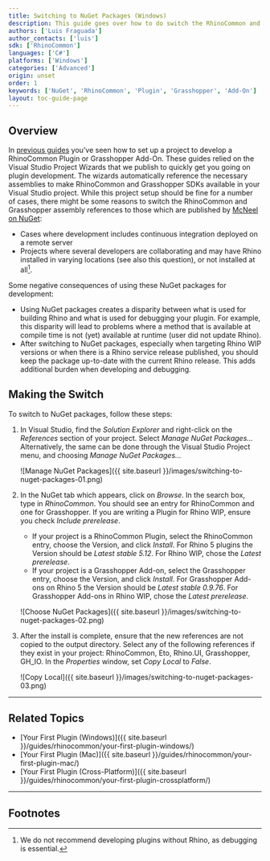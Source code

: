 ```yaml
---
title: Switching to NuGet Packages (Windows)
description: This guide goes over how to do switch the RhinoCommon and Grasshopper SDK assembly references from those which are shipped with Rhino and Grasshopper (and installed on your computer), to those published on NuGet.
authors: ['Luis Fraguada']
author_contacts: ['luis']
sdk: ['RhinoCommon']
languages: ['C#']
platforms: ['Windows']
categories: ['Advanced']
origin: unset
order: 1
keywords: ['NuGet', 'RhinoCommon', 'Plugin', 'Grasshopper', 'Add-On']
layout: toc-guide-page
---
```


## Overview

In [previous guides](http://developer.rhino3d.com/guides/rhinocommon/your-first-plugin-windows/) you’ve seen how to set up a project to develop a RhinoCommon Plugin or Grasshopper Add-On. These guides relied on the Visual Studio Project Wizards that we publish to quickly get you going on plugin development. The wizards automatically reference the necessary assemblies to make RhinoCommon and Grasshopper SDKs available in your Visual Studio project. While this project setup should be fine for a number of cases, there might be some reasons to switch the RhinoCommon and Grasshopper assembly references to those which are published by [McNeel on NuGet](https://www.nuget.org/profiles/McNeel):
* Cases where development includes continuous integration deployed on a remote server
* Projects where several developers are collaborating and may have Rhino installed in varying locations (see also this question), or not installed at all[^1].

Some negative consequences of using these NuGet packages for development:
* Using NuGet packages creates a disparity between what is used for building Rhino and what is used for debugging your plugin. For example, this disparity will lead to problems where a method that is available at compile time is not (yet) available at runtime (user did not update Rhino).
* After switching to NuGet packages, especially when targeting Rhino WIP versions or when there is a Rhino service release published, you should keep the package up-to-date with the current Rhino release. This adds additional burden when developing and debugging.

## Making the Switch

To switch to NuGet packages, follow these steps:

1. In Visual Studio, find the *Solution Explorer* and right-click on the *References* section of your project. Select *Manage NuGet Packages…* Alternatively, the same can be done through the Visual Studio Project menu, and choosing *Manage NuGet Packages…*

    ![Manage NuGet Packages]({{ site.baseurl }}/images/switching-to-nuget-packages-01.png)

2. In the NuGet tab which appears, click on *Browse*. In the search box, type in *RhinoCommon*. You should see an entry for RhinoCommon and one for Grasshopper. If you are writing a Plugin for Rhino WIP, ensure you check *Include prerelease*.

    * If your project is a RhinoCommon Plugin, select the RhinoCommon entry, choose the Version, and click *Install*. For Rhino 5 plugins the Version should be *Latest stable 5.12*. For Rhino WIP, chose the *Latest prerelease*.
    * If your project is a Grasshopper Add-on, select the Grasshopper entry, choose the Version, and click *Install*. For Grasshopper Add-ons on Rhino 5 the Version should be *Latest stable 0.9.76*. For Grasshopper Add-ons in Rhino WIP, chose the *Latest prerelease*.

    ![Choose NuGet Packages]({{ site.baseurl }}/images/switching-to-nuget-packages-02.png)

3. After the install is complete, ensure that the new references are not copied to the output directory. Select any of the following references if they exist in your project: RhinoCommon, Eto, Rhino.UI, Grasshopper, GH_IO. In the *Properties* window, set *Copy Local* to *False*.

    ![Copy Local]({{ site.baseurl }}/images/switching-to-nuget-packages-03.png)

---

## Related Topics

- [Your First Plugin (Windows)]({{ site.baseurl }}/guides/rhinocommon/your-first-plugin-windows/)
- [Your First Plugin (Mac)]({{ site.baseurl }}/guides/rhinocommon/your-first-plugin-mac/)
- [Your First Plugin (Cross-Platform)]({{ site.baseurl }}/guides/rhinocommon/your-first-plugin-crossplatform/)

---

## Footnotes
[^1]: We do not recommend developing plugins without Rhino, as debugging is essential.
